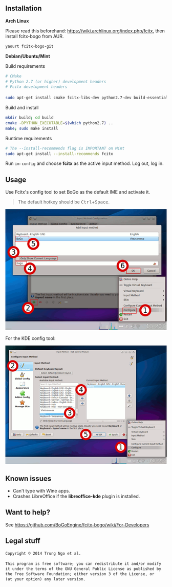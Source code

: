 ## Installation 

**Arch Linux**

Please read this beforehand: https://wiki.archlinux.org/index.php/fcitx, then install fcitx-bogo from AUR.

```bash
yaourt fcitx-bogo-git
```

**Debian/Ubuntu/Mint**

Build requirements

```bash
# CMake
# Python 2.7 (or higher) development headers
# Fcitx development headers

sudo apt-get install cmake fcitx-libs-dev python2.7-dev build-essential
```

Build and install

```bash
mkdir build; cd build
cmake -DPYTHON_EXECUTABLE=$(which python2.7) ..
make; sudo make install
```

Runtime requirements

```bash
# The --install-recommends flag is IMPORTANT on Mint
sudo apt-get install --install-recommends fcitx
```

Run `im-config` and choose **fcitx** as the active input method. Log out, log in.

## Usage

Use Fcitx's config tool to set BoGo as the default IME and activate it.

> The default hotkey should be <kbd>Ctrl</kbd>+<kbd>Space</kbd>.

![Setup fcitx-bogo](/data/tut_gtk.png)

For the KDE config tool:

![Setup fcitx-bogo](/data/tut.png)

## Known issues

- Can't type with Wine apps.
- Crashes LibreOffice if the **libreoffice-kde** plugin is installed.

## Want to help?

See https://github.com/BoGoEngine/fcitx-bogo/wiki/For-Developers

## Legal stuff

    Copyright © 2014 Trung Ngo et al.

    This program is free software; you can redistribute it and/or modify
    it under the terms of the GNU General Public License as published by
    the Free Software Foundation; either version 3 of the License, or
    (at your option) any later version.
